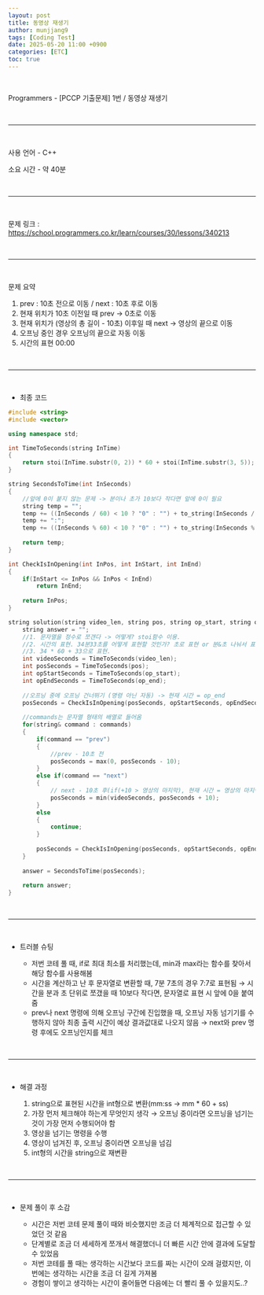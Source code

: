 ```yaml
---
layout: post
title: 동영상 재생기
author: munjjang9
tags: [Coding Test]
date: 2025-05-20 11:00 +0900
categories: [ETC]
toc: true
---
```


<br>

Programmers - [PCCP 기출문제] 1번 / 동영상 재생기

<br>

---

<br>

사용 언어 - C++

소요 시간 - 약 40분

<br>

---

<br>

문제 링크 : https://school.programmers.co.kr/learn/courses/30/lessons/340213

<br>

---

<br>

문제 요약

1. prev : 10초 전으로 이동 / next : 10초 후로 이동
2. 현재 위치가 10초 이전일 때 prev → 0초로 이동
3. 현재 위치가 (영상의 총 길이 - 10초) 이후일 때 next → 영상의 끝으로 이동
4. 오프닝 중인 경우 오프닝의 끝으로 자동 이동
5. 시간의 표현 00:00

<br>

---

<br>

- 최종 코드

```cpp
#include <string>
#include <vector>

using namespace std;

int TimeToSeconds(string InTime)
{
    return stoi(InTime.substr(0, 2)) * 60 + stoi(InTime.substr(3, 5)); //시간을 초로 변환
}

string SecondsToTime(int InSeconds)
{
    //앞에 0이 붙지 않는 문제 -> 분이나 초가 10보다 작다면 앞에 0이 필요
    string temp = "";
    temp += ((InSeconds / 60) < 10 ? "0" : "") + to_string(InSeconds / 60);
    temp += ":";
    temp += ((InSeconds % 60) < 10 ? "0" : "") + to_string(InSeconds % 60);
    
    return temp;
}

int CheckIsInOpening(int InPos, int InStart, int InEnd)
{
    if(InStart <= InPos && InPos < InEnd)
        return InEnd;
    
    return InPos;
}

string solution(string video_len, string pos, string op_start, string op_end, vector<string> commands) {
    string answer = "";
    //1. 문자열을 정수로 쪼갠다 -> 어떻게? stoi함수 이용. 
    //2. 시간의 표현. 34분33초를 어떻게 표현할 것인가? 초로 표현 or 분&초 나눠서 표현(변수가 너무 많아짐)
    //3. 34 * 60 + 33으로 표현.
    int videoSeconds = TimeToSeconds(video_len);
    int posSeconds = TimeToSeconds(pos);
    int opStartSeconds = TimeToSeconds(op_start);
    int opEndSeconds = TimeToSeconds(op_end);
    
    //오프닝 중에 오프닝 건너뛰기 (명령 아닌 자동) -> 현재 시간 = op_end
    posSeconds = CheckIsInOpening(posSeconds, opStartSeconds, opEndSeconds);
    
    //commands는 문자열 형태의 배열로 들어옴
    for(string& command : commands)
    {
        if(command == "prev")
        {
            //prev - 10초 전
            posSeconds = max(0, posSeconds - 10);
        }
        else if(command == "next")
        {
            // next - 10초 후(if(+10 > 영상의 마지막), 현재 시간 = 영상의 마지막) -> if 대신 min 함수 사용해보기
            posSeconds = min(videoSeconds, posSeconds + 10);
        }
        else
        {
            continue;
        }
        
        posSeconds = CheckIsInOpening(posSeconds, opStartSeconds, opEndSeconds);
    }
    
    answer = SecondsToTime(posSeconds);
    
    return answer;
}
```

<br>

---

<br>

- 트러블 슈팅

    - 저번 코테 풀 때, if로 최대 최소를 처리했는데, min과 max라는 함수를 찾아서 해당 함수를 사용해봄
    - 시간을 계산하고 난 후 문자열로 변환할 때, 7분 7초의 경우 7:7로 표현됨 → 시간을 분과 초 단위로 쪼갰을 때 10보다 작다면, 문자열로 표현 시 앞에 0을 붙여줌
    - prev나 next 명령에 의해 오프닝 구간에 진입했을 때, 오프닝 자동 넘기기를 수행하지 않아 최종 출력 시간이 예상 결과값대로 나오지 않음 → next와 prev 명령 후에도 오프닝인지를 체크

<br>

---

<br>

- 해결 과정

    1. string으로 표현된 시간을 int형으로 변환(mm:ss → mm * 60 + ss)
    2. 가장 먼저 체크해야 하는게 무엇인지 생각 → 오프닝 중이라면 오프닝을 넘기는 것이 가장 먼저 수행되어야 함
    3. 영상을 넘기는 명령을 수행
    4. 영상이 넘겨진 후, 오프닝 중이라면 오프닝을 넘김
    5. int형의 시간을 string으로 재변환

<br>

---

<br>

- 문제 풀이 후 소감

    - 시간은 저번 코테 문제 풀이 때와 비슷했지만 조금 더 체계적으로 접근할 수 있었던 것 같음
    - 단계별로 조금 더 세세하게 쪼개서 해결했더니 더 빠른 시간 안에 결과에 도달할 수 있었음
    - 저번 코테를 풀 때는 생각하는 시간보다 코드를 짜는 시간이 오래 걸렸지만, 이번에는 생각하는 시간을 조금 더 길게 가져봄
    - 경험이 쌓이고 생각하는 시간이 줄어들면 다음에는 더 빨리 풀 수 있을지도..?